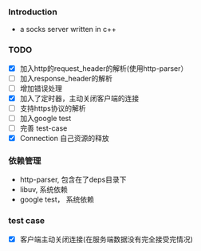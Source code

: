 ### Introduction

- a socks server written in c++

### TODO
- [x] 加入http的request_header的解析(使用http-parser）
- [ ] 加入response_header的解析
- [ ] 增加错误处理
- [x] 加入了定时器，主动关闭客户端的连接
- [ ] 支持https协议的解析
- [ ] 加入google test
- [ ] 完善 test-case
- [x] Connection 自己资源的释放

### 依赖管理
- http-parser, 包含在了deps目录下
- libuv, 系统依赖
- google test， 系统依赖


### test case
- [x] 客户端主动关闭连接(在服务端数据没有完全接受完情况)